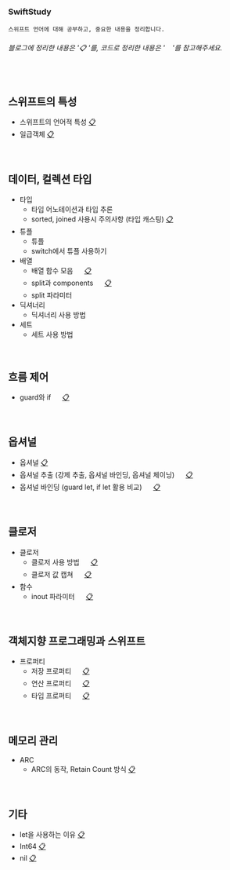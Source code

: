 ### SwiftStudy
```
스위프트 언어에 대해 공부하고, 중요한 내용을 정리합니다.
```
###### 블로그에 정리한 내용은 '📋 '를, 코드로 정리한 내용은 '<img src="https://emojis.slackmojis.com/emojis/images/1514391005/3320/swift.png?1514391005" width="15">'를 참고해주세요.

</br>

## 스위프트의 특성
- 스위프트의 언어적 특성 [📋](https://seolhee2750.tistory.com/16?category=866581)
- 일급객체 [📋](https://seolhee2750.tistory.com/55?category=866581)

</br>

## 데이터, 컬렉션 타입
- 타입
  - 타입 어노테이션과 타입 추론 [<img src="https://emojis.slackmojis.com/emojis/images/1514391005/3320/swift.png?1514391005" width="15">](https://github.com/seolhee2750/SwiftStudy/blob/main/%EB%8D%B0%EC%9D%B4%ED%84%B0%2C%20%EC%BB%AC%EB%A0%89%EC%85%98%20%ED%83%80%EC%9E%85/%ED%83%80%EC%9E%85/%ED%83%80%EC%9E%85%20%EC%B6%94%EB%A1%A0%EA%B3%BC%20%EC%96%B4%EB%85%B8%ED%85%8C%EC%9D%B4%EC%85%98.playground/Contents.swift)
  - sorted, joined 사용시 주의사항 (타입 캐스팅) [📋](https://seolhee2750.tistory.com/21?category=866582)
- 튜플
  - 튜플 [<img src="https://emojis.slackmojis.com/emojis/images/1514391005/3320/swift.png?1514391005" width="15">](https://github.com/seolhee2750/SwiftStudy/blob/main/%EB%8D%B0%EC%9D%B4%ED%84%B0%2C%20%EC%BB%AC%EB%A0%89%EC%85%98%20%ED%83%80%EC%9E%85/%ED%8A%9C%ED%94%8C/%ED%8A%9C%ED%94%8C.playground/Contents.swift)
  - switch에서 튜플 사용하기 [<img src="https://emojis.slackmojis.com/emojis/images/1514391005/3320/swift.png?1514391005" width="15">](https://github.com/seolhee2750/SwiftStudy/blob/main/%EB%8D%B0%EC%9D%B4%ED%84%B0%2C%20%EC%BB%AC%EB%A0%89%EC%85%98%20%ED%83%80%EC%9E%85/%ED%8A%9C%ED%94%8C/switch%EC%97%90%EC%84%9C%EC%9D%98%20%ED%8A%9C%ED%94%8C%20%EC%82%AC%EC%9A%A9.playground/Contents.swift)
- 배열
  - 배열 함수 모음 [<img src="https://emojis.slackmojis.com/emojis/images/1514391005/3320/swift.png?1514391005" width="15">](https://github.com/seolhee2750/SwiftStudy/blob/main/%EB%8D%B0%EC%9D%B4%ED%84%B0%2C%20%EC%BB%AC%EB%A0%89%EC%85%98%20%ED%83%80%EC%9E%85/%EB%B0%B0%EC%97%B4/%EB%B0%B0%EC%97%B4%20%ED%95%A8%EC%88%98%20%EB%AA%A8%EC%9D%8C.playground/Contents.swift) [📋](https://seolhee2750.tistory.com/66?category=873014)
  - split과 components [<img src="https://emojis.slackmojis.com/emojis/images/1514391005/3320/swift.png?1514391005" width="15">](https://github.com/seolhee2750/SwiftStudy/blob/main/%EB%8D%B0%EC%9D%B4%ED%84%B0%2C%20%EC%BB%AC%EB%A0%89%EC%85%98%20%ED%83%80%EC%9E%85/%EB%B0%B0%EC%97%B4/split%EA%B3%BC%20components/components%EC%99%80%20split%20%EB%B9%84%EA%B5%90.playground/Contents.swift) [📋](https://seolhee2750.tistory.com/92?category=866581)
  - split 파라미터[<img src="https://emojis.slackmojis.com/emojis/images/1514391005/3320/swift.png?1514391005" width="15">](https://github.com/seolhee2750/SwiftStudy/blob/main/%EB%8D%B0%EC%9D%B4%ED%84%B0%2C%20%EC%BB%AC%EB%A0%89%EC%85%98%20%ED%83%80%EC%9E%85/%EB%B0%B0%EC%97%B4/split%EA%B3%BC%20components/split%20%ED%8C%8C%EB%9D%BC%EB%AF%B8%ED%84%B0.playground/Contents.swift)
- 딕셔너리
  - 딕셔너리 사용 방법 [<img src="https://emojis.slackmojis.com/emojis/images/1514391005/3320/swift.png?1514391005" width="15">](https://github.com/seolhee2750/SwiftStudy/blob/main/%EB%8D%B0%EC%9D%B4%ED%84%B0%2C%20%EC%BB%AC%EB%A0%89%EC%85%98%20%ED%83%80%EC%9E%85/%EB%94%95%EC%85%94%EB%84%88%EB%A6%AC/%EB%94%95%EC%85%94%EB%84%88%EB%A6%AC.playground/Contents.swift)
- 세트
  - 세트 사용 방법 [<img src="https://emojis.slackmojis.com/emojis/images/1514391005/3320/swift.png?1514391005" width="15">](https://github.com/seolhee2750/SwiftStudy/blob/main/%EB%8D%B0%EC%9D%B4%ED%84%B0%2C%20%EC%BB%AC%EB%A0%89%EC%85%98%20%ED%83%80%EC%9E%85/%EC%84%B8%ED%8A%B8/%EC%84%B8%ED%8A%B8.playground/Contents.swift)

</br>

## 흐름 제어
- guard와 if [<img src="https://emojis.slackmojis.com/emojis/images/1514391005/3320/swift.png?1514391005" width="15">](https://github.com/seolhee2750/SwiftStudy/blob/main/%ED%9D%90%EB%A6%84%20%EC%A0%9C%EC%96%B4/guard%EC%99%80%20if%EC%9D%98%20%EC%B0%A8%EC%9D%B4%EC%A0%90.playground/Contents.swift) [📋](https://seolhee2750.tistory.com/116)

</br>

## 옵셔널 
- 옵셔널 [📋](https://seolhee2750.tistory.com/4?category=866581)
- 옵셔널 추출 (강제 추출, 옵셔널 바인딩, 옵셔널 체이닝) [<img src="https://emojis.slackmojis.com/emojis/images/1514391005/3320/swift.png?1514391005" width="15">](https://github.com/seolhee2750/SwiftStudy/blob/main/%EC%98%B5%EC%85%94%EB%84%90/%EC%98%B5%EC%85%94%EB%84%90%20%EC%B6%94%EC%B6%9C.playground/Contents.swift) [📋](https://seolhee2750.tistory.com/20?category=866581)
- 옵셔널 바인딩 (guard let, if let 활용 비교) [<img src="https://emojis.slackmojis.com/emojis/images/1514391005/3320/swift.png?1514391005" width="15">](https://github.com/seolhee2750/SwiftStudy/blob/main/%EC%98%B5%EC%85%94%EB%84%90/%EC%98%B5%EC%85%94%EB%84%90%20%EB%B0%94%EC%9D%B8%EB%94%A9%20guard.playground/Contents.swift) [📋](https://seolhee2750.tistory.com/116)

</br>

## 클로저 
- 클로저 
  - 클로저 사용 방법 [<img src="https://emojis.slackmojis.com/emojis/images/1514391005/3320/swift.png?1514391005" width="15">](https://github.com/seolhee2750/SwiftStudy/blob/main/%ED%81%B4%EB%A1%9C%EC%A0%80/%ED%81%B4%EB%A1%9C%EC%A0%80/%ED%81%B4%EB%A1%9C%EC%A0%80%20%20%EC%82%AC%EC%9A%A9%20%EB%B0%A9%EB%B2%95.playground/Contents.swift) [📋](https://seolhee2750.tistory.com/57?category=866581)
  - 클로저 값 캡쳐 [<img src="https://emojis.slackmojis.com/emojis/images/1514391005/3320/swift.png?1514391005" width="15">](https://github.com/seolhee2750/SwiftStudy/blob/main/%ED%81%B4%EB%A1%9C%EC%A0%80/%ED%81%B4%EB%A1%9C%EC%A0%80/%ED%81%B4%EB%A1%9C%EC%A0%80%20%EA%B0%92%20%EC%BA%A1%EC%B3%90.playground/Contents.swift) [📋](https://seolhee2750.tistory.com/117)
- 함수
  - inout 파라미터 [<img src="https://emojis.slackmojis.com/emojis/images/1514391005/3320/swift.png?1514391005" width="15">](https://github.com/seolhee2750/SwiftStudy/blob/main/%ED%81%B4%EB%A1%9C%EC%A0%80/%ED%95%A8%EC%88%98/inout%20%ED%8C%8C%EB%9D%BC%EB%AF%B8%ED%84%B0.playground/Contents.swift) [📋](https://seolhee2750.tistory.com/115)

</br>

## 객체지향 프로그래밍과 스위프트 
- 프로퍼티
  - 저장 프로퍼티 [<img src="https://emojis.slackmojis.com/emojis/images/1514391005/3320/swift.png?1514391005" width="15">](https://github.com/seolhee2750/SwiftStudy/blob/main/%EA%B0%9D%EC%B2%B4%EC%A7%80%ED%96%A5/%ED%94%84%EB%A1%9C%ED%8D%BC%ED%8B%B0/%EC%A0%80%EC%9E%A5%20%ED%94%84%EB%A1%9C%ED%8D%BC%ED%8B%B0.playground/Contents.swift) [📋](https://seolhee2750.tistory.com/118)
  - 연산 프로퍼티 [<img src="https://emojis.slackmojis.com/emojis/images/1514391005/3320/swift.png?1514391005" width="15">](https://github.com/seolhee2750/SwiftStudy/blob/main/%EA%B0%9D%EC%B2%B4%EC%A7%80%ED%96%A5/%ED%94%84%EB%A1%9C%ED%8D%BC%ED%8B%B0/%EC%97%B0%EC%82%B0%20%ED%94%84%EB%A1%9C%ED%8D%BC%ED%8B%B0.playground/Contents.swift) [📋](https://seolhee2750.tistory.com/119)
  - 타입 프로퍼티 [<img src="https://emojis.slackmojis.com/emojis/images/1514391005/3320/swift.png?1514391005" width="15">](https://github.com/seolhee2750/SwiftStudy/blob/main/%EA%B0%9D%EC%B2%B4%EC%A7%80%ED%96%A5/%ED%94%84%EB%A1%9C%ED%8D%BC%ED%8B%B0/%ED%83%80%EC%9E%85%20%ED%94%84%EB%A1%9C%ED%8D%BC%ED%8B%B0.playground/Contents.swift) [📋](https://seolhee2750.tistory.com/120)

</br>

## 메모리 관리
- ARC
  - ARC의 동작, Retain Count 방식 [📋](https://seolhee2750.tistory.com/121)

</br>

## 기타
- let을 사용하는 이유 [📋](https://seolhee2750.tistory.com/17?category=866582)
- Int64 [📋](https://seolhee2750.tistory.com/18?category=866582)
- nil [📋](https://seolhee2750.tistory.com/10?category=866581)
